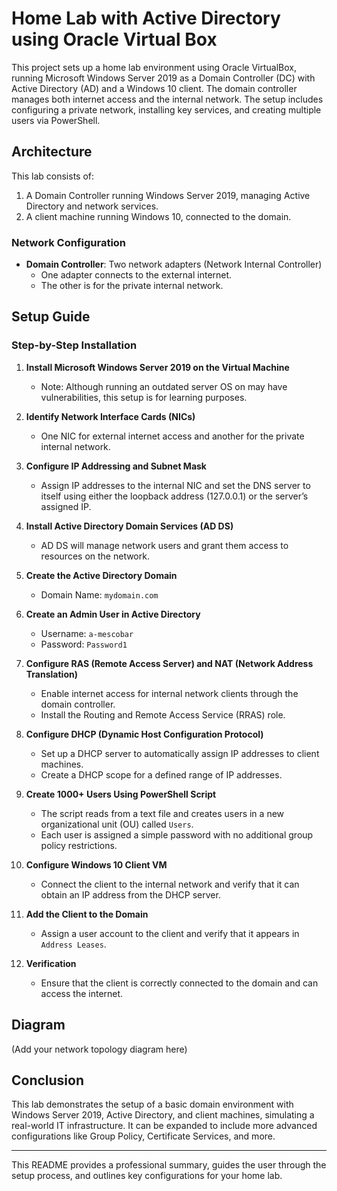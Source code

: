 # Home Lab with Active Directory using Oracle Virtual Box

This project sets up a home lab environment using Oracle VirtualBox, running Microsoft Windows Server 2019 as a Domain Controller (DC) with Active Directory (AD) and a Windows 10 client. The domain controller manages both internet access and the internal network. The setup includes configuring a private network, installing key services, and creating multiple users via PowerShell.

## Architecture

This lab consists of:
1. A Domain Controller running Windows Server 2019, managing Active Directory and network services.
2. A client machine running Windows 10, connected to the domain.

### Network Configuration
- **Domain Controller**: Two network adapters (Network Internal Controller)
  - One adapter connects to the external internet.
  - The other is for the private internal network.

## Setup Guide

### Step-by-Step Installation

1. **Install Microsoft Windows Server 2019 on the Virtual Machine**
   - Note: Although running an outdated server OS on may have vulnerabilities, this setup is for learning purposes.

2. **Identify Network Interface Cards (NICs)**
   - One NIC for external internet access and another for the private internal network.

3. **Configure IP Addressing and Subnet Mask**
   - Assign IP addresses to the internal NIC and set the DNS server to itself using either the loopback address (127.0.0.1) or the server’s assigned IP.

4. **Install Active Directory Domain Services (AD DS)**
   - AD DS will manage network users and grant them access to resources on the network.

5. **Create the Active Directory Domain**
   - Domain Name: `mydomain.com`

6. **Create an Admin User in Active Directory**
   - Username: `a-mescobar`
   - Password: `Password1`

7. **Configure RAS (Remote Access Server) and NAT (Network Address Translation)**
   - Enable internet access for internal network clients through the domain controller.
   - Install the Routing and Remote Access Service (RRAS) role.

8. **Configure DHCP (Dynamic Host Configuration Protocol)**
   - Set up a DHCP server to automatically assign IP addresses to client machines.
   - Create a DHCP scope for a defined range of IP addresses.

9. **Create 1000+ Users Using PowerShell Script**
   - The script reads from a text file and creates users in a new organizational unit (OU) called `Users`.
   - Each user is assigned a simple password with no additional group policy restrictions.

10. **Configure Windows 10 Client VM**
    - Connect the client to the internal network and verify that it can obtain an IP address from the DHCP server.

11. **Add the Client to the Domain**
    - Assign a user account to the client and verify that it appears in `Address Leases`.

12. **Verification**
    - Ensure that the client is correctly connected to the domain and can access the internet.

## Diagram

(Add your network topology diagram here)

## Conclusion

This lab demonstrates the setup of a basic domain environment with Windows Server 2019, Active Directory, and client machines, simulating a real-world IT infrastructure. It can be expanded to include more advanced configurations like Group Policy, Certificate Services, and more.

---

This README provides a professional summary, guides the user through the setup process, and outlines key configurations for your home lab.
